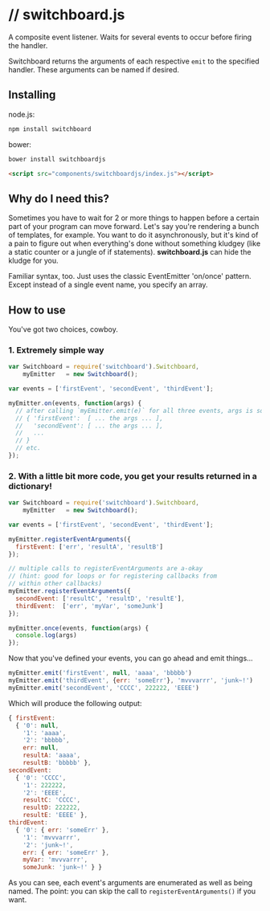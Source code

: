 # // switchboard.js

A composite event listener.  Waits for several events to occur before firing the handler.

Switchboard returns the arguments of each respective `emit` to the specified handler.  These arguments can be named if desired.

## Installing

node.js:

```sh
npm install switchboard
```

bower:

```sh
bower install switchboardjs
```

```html
<script src="components/switchboardjs/index.js"></script>
```

## Why do I need this?

Sometimes you have to wait for 2 or more things to happen before a certain part
of your program can move forward.  Let's say you're rendering a bunch of
templates, for example.  You want to do it asynchronously, but it's kind of a
pain to figure out when everything's done without something kludgey (like a
static counter or a jungle of if statements).  **switchboard.js** can hide the
kludge for you.

Familiar syntax, too.  Just uses the classic EventEmitter 'on/once' pattern.
Except instead of a single event name, you specify an array.

## How to use

You've got two choices, cowboy.

### 1. Extremely simple way

```javascript
var Switchboard = require('switchboard').Switchboard,
    myEmitter   = new Switchboard();

var events = ['firstEvent', 'secondEvent', 'thirdEvent'];

myEmitter.on(events, function(args) {
  // after calling `myEmitter.emit(e)` for all three events, args is something like:
  // { 'firstEvent':  [ ... the args ... ],
  //   'secondEvent': [ ... the args ... ],
  //   ...
  // }
  // etc.
});
```

### 2. With a little bit more code, you get your results returned in a dictionary!

```javascript
var Switchboard = require('switchboard').Switchboard,
    myEmitter   = new Switchboard();

var events = ['firstEvent', 'secondEvent', 'thirdEvent'];

myEmitter.registerEventArguments({
  firstEvent: ['err', 'resultA', 'resultB']
});

// multiple calls to registerEventArguments are a-okay
// (hint: good for loops or for registering callbacks from
// within other callbacks)
myEmitter.registerEventArguments({
  secondEvent: ['resultC', 'resultD', 'resultE'],
  thirdEvent:  ['err', 'myVar', 'someJunk']
});

myEmitter.once(events, function(args) {
  console.log(args)
});
```

Now that you've defined your events, you can go ahead and emit things...

```javascript
myEmitter.emit('firstEvent', null, 'aaaa', 'bbbbb')
myEmitter.emit('thirdEvent', {err: 'someErr'}, 'mvvvarrr', 'junk~!')
myEmitter.emit('secondEvent', 'CCCC', 222222, 'EEEE')
```

Which will produce the following output:

```javascript
{ firstEvent: 
  { '0': null,
    '1': 'aaaa',
    '2': 'bbbbb',
    err: null,
    resultA: 'aaaa',
    resultB: 'bbbbb' },
secondEvent: 
  { '0': 'CCCC',
    '1': 222222,
    '2': 'EEEE',
    resultC: 'CCCC',
    resultD: 222222,
    resultE: 'EEEE' },
thirdEvent: 
  { '0': { err: 'someErr' },
    '1': 'mvvvarrr',
    '2': 'junk~!',
    err: { err: 'someErr' },
    myVar: 'mvvvarrr',
    someJunk: 'junk~!' } }
```

As you can see, each event's arguments are enumerated as well as being named.  The point: you can skip the call to `registerEventArguments()` if you want.


